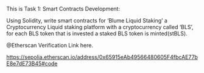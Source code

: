 This is  Task 1: Smart Contracts Development:

Using Solidity, write smart contracts for ‘Blume Liquid Staking’ a Cryptocurrency
 Liquid staking platform with a cryptocurrency called ‘BLS’, for each BLS token that is
 invested a staked BLS token is minted(stBLS).


 @Etherscan Verification Link here.


 https://sepolia.etherscan.io/address/0x65915eAb49566480605F4fbcAE77bE8e7dE73B45#code
 
